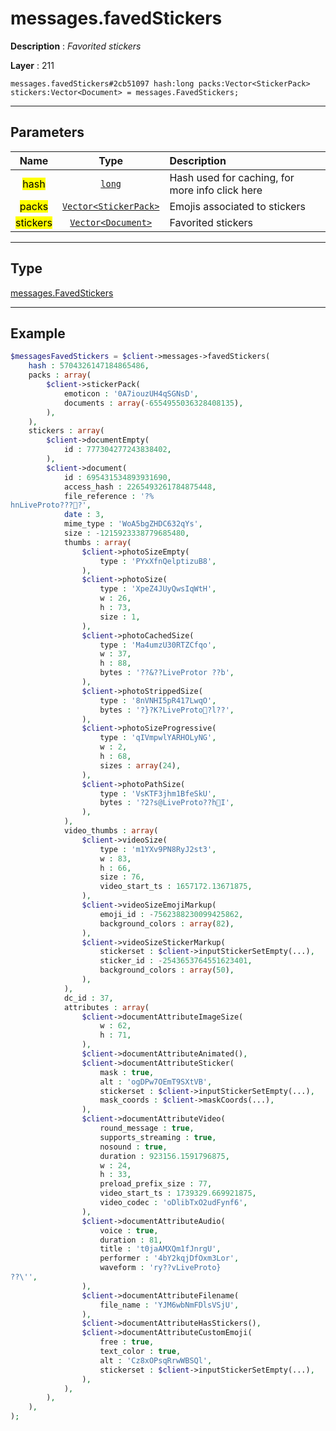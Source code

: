 # messages.favedStickers

**Description** : *Favorited stickers*

**Layer** : 211

```tl
messages.favedStickers#2cb51097 hash:long packs:Vector<StickerPack> stickers:Vector<Document> = messages.FavedStickers;
```

---

## Parameters

| Name | Type | Description |
| :---: | :---: | :--- |
| <mark>hash</mark> | [`long`](type/long) | Hash used for caching, for more info click here |
| <mark>packs</mark> | [`Vector<StickerPack>`](type/StickerPack) | Emojis associated to stickers |
| <mark>stickers</mark> | [`Vector<Document>`](type/Document) | Favorited stickers |

---

## Type

[messages.FavedStickers](type/messages.FavedStickers)

---

## Example

```php
$messagesFavedStickers = $client->messages->favedStickers(
	hash : 5704326147184865486,
	packs : array(
		$client->stickerPack(
			emoticon : '0A7iouzUH4qSGNsD',
			documents : array(-6554955036328408135),
		),
	),
	stickers : array(
		$client->documentEmpty(
			id : 777304277243838402,
		),
		$client->document(
			id : 695431534893931690,
			access_hash : 2265493261784875448,
			file_reference : '?%hnLiveProto????',
			date : 3,
			mime_type : 'WoA5bgZHDC632qYs',
			size : -1215923338779685480,
			thumbs : array(
				$client->photoSizeEmpty(
					type : 'PYxXfnQelptizuB8',
				),
				$client->photoSize(
					type : 'XpeZ4JUyQwsIqWtH',
					w : 26,
					h : 73,
					size : 1,
				),
				$client->photoCachedSize(
					type : 'Ma4umzU30RTZCfqo',
					w : 37,
					h : 88,
					bytes : '??&??LiveProtor ??b',
				),
				$client->photoStrippedSize(
					type : '8nVNHI5pR417LwqO',
					bytes : '?}?K?LiveProto?l??',
				),
				$client->photoSizeProgressive(
					type : 'qIVmpwlYARHOLyNG',
					w : 2,
					h : 68,
					sizes : array(24),
				),
				$client->photoPathSize(
					type : 'VsKTF3jhm1BfeSkU',
					bytes : '?2?s@LiveProto??hI',
				),
			),
			video_thumbs : array(
				$client->videoSize(
					type : 'm1YXv9PN8RyJ2st3',
					w : 83,
					h : 66,
					size : 76,
					video_start_ts : 1657172.13671875,
				),
				$client->videoSizeEmojiMarkup(
					emoji_id : -7562388230099425862,
					background_colors : array(82),
				),
				$client->videoSizeStickerMarkup(
					stickerset : $client->inputStickerSetEmpty(...),
					sticker_id : -2543653764551623401,
					background_colors : array(50),
				),
			),
			dc_id : 37,
			attributes : array(
				$client->documentAttributeImageSize(
					w : 62,
					h : 71,
				),
				$client->documentAttributeAnimated(),
				$client->documentAttributeSticker(
					mask : true,
					alt : 'ogDPw7OEmT9SXtVB',
					stickerset : $client->inputStickerSetEmpty(...),
					mask_coords : $client->maskCoords(...),
				),
				$client->documentAttributeVideo(
					round_message : true,
					supports_streaming : true,
					nosound : true,
					duration : 923156.1591796875,
					w : 24,
					h : 33,
					preload_prefix_size : 77,
					video_start_ts : 1739329.669921875,
					video_codec : 'oDlibTxO2udFynf6',
				),
				$client->documentAttributeAudio(
					voice : true,
					duration : 81,
					title : 't0jaAMXQm1fJnrgU',
					performer : '4bY2kqjDfOxm3Lor',
					waveform : 'ry??vLiveProto}??\'',
				),
				$client->documentAttributeFilename(
					file_name : 'YJM6wbNmFDlsVSjU',
				),
				$client->documentAttributeHasStickers(),
				$client->documentAttributeCustomEmoji(
					free : true,
					text_color : true,
					alt : 'Cz8xOPsqRrwWBSQl',
					stickerset : $client->inputStickerSetEmpty(...),
				),
			),
		),
	),
);
```